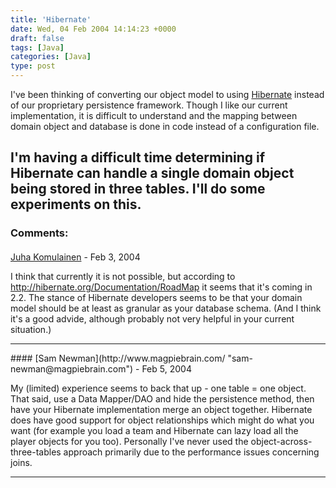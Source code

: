 ```yaml
---
title: 'Hibernate'
date: Wed, 04 Feb 2004 14:14:23 +0000
draft: false
tags: [Java]
categories: [Java]
type: post
---
```


I've been thinking of converting our object model to using [Hibernate](http://www.hibernate.org/) instead of our proprietary persistence framework. Though I like our current implementation, it is difficult to understand and the mapping between domain object and database is done in code instead of a configuration file.

I'm having a difficult time determining if Hibernate can handle a single domain object being stored in three tables. I'll do some experiments on this.
---
### Comments:
####
[Juha Komulainen](http://www.jroller.com/page/komu "komu@iki.fi") - <time datetime="2004-02-04 14:30:04">Feb 3, 2004</time>

I think that currently it is not possible, but according to http://hibernate.org/Documentation/RoadMap it seems that it's coming in 2.2. The stance of Hibernate developers seems to be that your domain model should be at least as granular as your database schema. (And I think it's a good advide, although probably not very helpful in your current situation.)
<hr />
####
[Sam Newman](http://www.magpiebrain.com/ "sam-newman@magpiebrain.com") - <time datetime="2004-02-06 10:16:10">Feb 5, 2004</time>

My (limited) experience seems to back that up - one table = one object. That said, use a Data Mapper/DAO and hide the persistence method, then have your Hibernate implementation merge an object together. Hibernate does have good support for object relationships which might do what you want (for example you load a team and Hibernate can lazy load all the player objects for you too). Personally I've never used the object-across-three-tables approach primarily due to the performance issues concerning joins.
<hr />
